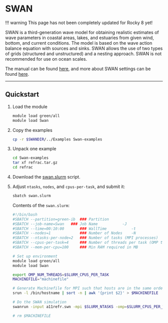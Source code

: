 # SWAN

!!! warning
    This page has not been completely updated for Rocky 8 yet!

SWAN is a third-generation wave model for obtaining realistic estimates of wave parameters in coastal areas, lakes, and estuaries from given wind, bottom, and current conditions. The model is based on the wave action balance equation with sources and sinks. SWAN allows the use of two types of grids (structured and unstructured) and a nesting approach. SWAN is not recommended for use on ocean scales.

The manual can be found [here](https://swanmodel.sourceforge.io/online_doc/swanuse/swanuse.html), and more about SWAN settings can be found [here](https://swanmodel.sourceforge.io/settings/settings.htm).

---

## Quickstart

1. Load the module

    ```bash
    module load green/all
    module load Swan
    ```

2. Copy the examples

    ```bash
    cp -r $SWANDIR/../Examples Swan-examples
    ```

3. Unpack one example

    ```bash
    cd Swan-examples
    tar xf refrac.tar.gz
    cd refrac
    ```

4. Download the [swan.slurm](/software/attachments/swan.slurm) script.
5. Adjust `ntasks`, `nodes`, and `cpus-per-task`, and submit it:

    ```bash
    sbatch swan.slurm
    ```

    Contents of the `swan.slurm`:

    ```bash
    #!/bin/bash
    #SBATCH --partition=green-ib  ### Partition
    #SBATCH --job-name=Swan   ### Job Name           -J
    #SBATCH --time=00:10:00       ### WallTime           -t
    #SBATCH --nodes=1             ### Number of Nodes    -N 
    #SBATCH --ntasks-per-node=2   ### Number of tasks (MPI processes)
    #SBATCH --cpus-per-task=4     ### Number of threads per task (OMP threads)
    #SBATCH --mem-per-cpu=100     ### Min RAM required in MB

    # Set up environment    
    module load green/all
    module load Swan

    export OMP_NUM_THREADS=$SLURM_CPUS_PER_TASK        
    MACHINEFILE="machinefile"

    # Generate Machinefile for MPI such that hosts are in the same order as if run via srun
    srun -l /bin/hostname | sort -n | awk '{print $2}' > $MACHINEFILE

    # Do the SWAN simulation
    swanrun -input a11refr.swn -mpi $SLURM_NTASKS -omp=$SLURM_CPUS_PER_TASK

    # rm $MACHINEFILE
    ```
